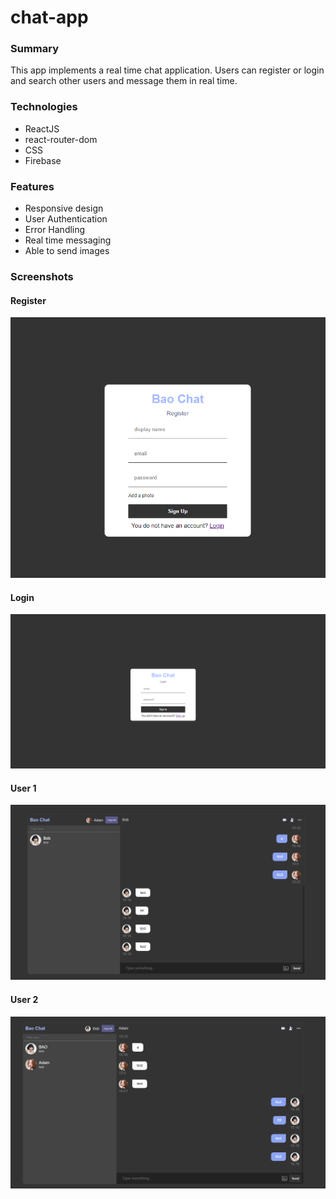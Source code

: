 # chat-app

### Summary

This app implements a real time chat application. Users can register or login and search other users and message them in real time.

### Technologies

- ReactJS
- react-router-dom
- CSS
- Firebase


### Features

- Responsive design
- User Authentication
- Error Handling
- Real time messaging
- Able to send images

### Screenshots


#### Register

![menu](./assets/register.png)

#### Login

![game](./assets/login.png)

#### User 1

![leaderboard](./assets/user1.png)

#### User 2

![finished](./assets/user2.png)